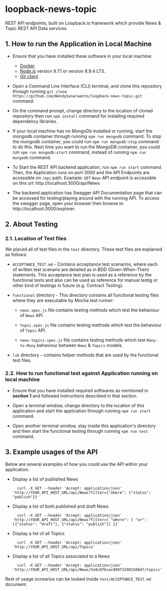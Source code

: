 # loopback-news-topic
REST API endpoints, built on Loopback.io framework which provide News &amp; Topic REST API Data services.

## 1. How to run the Application in Local Machine

* Ensure that you have installed these software in your local machine:
    * [Docker](https://docs.docker.com/install/)
    * [Node.js](https://nodejs.org/en/)  version 9.7.1 or version 8.9.4 LTS.
    * [Git client](https://git-scm.com/downloads)

* Open a Command Line Interface (CLI) terminal, and clone this repository through running `git clone https://github.com/WendySanarwanto/loopback-news-topic.git` command.

* On the command prompt, change directory to the location of cloned repository then run `npm install` command for installing required dependency libraries.

* If your local machine has no MongoDb installed or running, start the mongodb container through running `npm run mongodb` command. To stop the mongodb container, you could run `npm run mongodb:stop` command to do this. Next time you want to run the MongoDB container, you could run `npm run mongodb:start` command, instead of running `npm run mongodb` command.

* To Start the REST API backend application, run `npm run start` command. Then, the Application runs on port 3000 and the API Endpoints are accessible on `/api` path. Example: `GET` `News` API endpoint is accessible on this url: http://localhost:3000/api/News

* The backend application has Swagger API Documentation page that can be accessed for testing/playing around with the running API. To access the swagger page, open your browser then browse to http://localhost:3000/explorer. 

## 2. About Testing

### 2.1. Location of Test files
We placed all of test files in the `test` directory. These test files are explained as follows:

* `ACCEPTANCE_TEST.md` - Contains acceptance test scenarios, where each of written test scenario are detailed as in BDD (Given-When-Then) statements. This acceptance test plan is used as a reference by the functional tests and also can be used as reference for manual testig or other kind of testings in future (e.g. Contract Testing). 

* `functional` directory - This directory contains all functional testing files where they are executable by Mocha test runner: 

    * `news.spec.js` file contains testing methods which test the behaviour of `News` API.

    * `topic.spec.js` file contains testing methods which test the behaviour of `Topic` API.

    * `news-topics.spec.js` file contains testing methods which test `Many-to-Many` behaviour between `News` & `Topics` models.

* `lib` directory - contains helper methods that are used by the functional test files.

### 2.2. How to run functional test against Application running on local machine

* Ensure that you have installed required softwares as mentioned in __section 1__ and followed instructions described in that section.

* Open a terminal window, change directory to the location of this application and start the application through running `npm run start` command.

* Open another terminal window, stay inside this application's directory and then start the functional testing through running `npm run test` command.

## 3. Example usages of the API
Below are several examples of how you could use the API within your application:

* Display a list of published News

        curl -X GET --header 'Accept: application/json' 'http://YOUR_API_HOST_URL/api/News?filter={"where": {"status": "publish"}}'

* Display a list of both published and draft News

        curl -X GET --header 'Accept: application/json' 'http://YOUR_API_HOST_URL/api/News?filter={ "where": { "or": [{"status": "draft"}, {"status": "publish"}] }}'

* Display a list of all Topics

        curl -X GET --header 'Accept: application/json' 'http://YOUR_API_HOST_URL/api/Topics' 

* Display a list of all Topics associated to a News

        curl -X GET --header 'Accept: application/json' 'http://YOUR_API_HOST_URL/api/News/5a9c07bcac899f22981588d7/topics'

Rest of usage scnearios can be looked inside `test/ACCEPTANCE_TEST.md` document.
